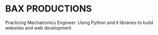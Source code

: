 # BAX PRODUCTIONS
Practicing Mechatronics Engineer. Using Python and it libraries to build websites and web development 
